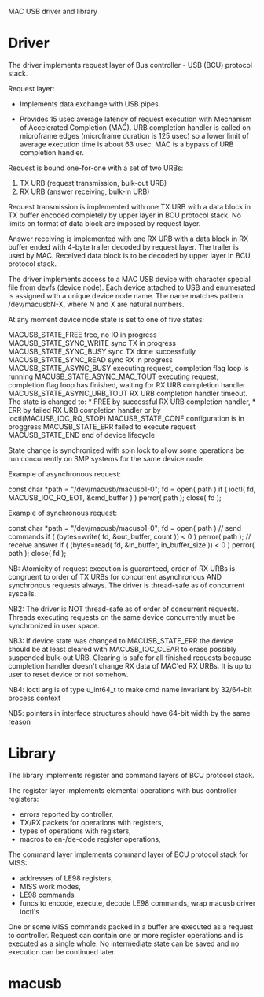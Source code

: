 MAC USB driver and library

Driver
======

The driver implements request layer of Bus controller - USB (BCU) protocol
stack.

Request layer:

  - Implements data exchange with USB pipes.

  - Provides 15 usec average latency of request execution with
    Mechanism of Accelerated Completion (MAC).
    URB completion handler is called on microframe edges (microframe
    duration is 125 usec) so a lower limit of average execution time is
    about 63 usec. MAC is a bypass of URB completion handler.

Request is bound one-for-one with a set of two URBs:

  1. TX URB (request transmission, bulk-out URB)
  2. RX URB (answer receiving, bulk-in URB)

Request transmission is implemented with one TX URB with a data block in TX
buffer encoded completely by upper layer in BCU protocol stack.
No limits on format of data block are imposed by request layer.

Answer receiving is implemented with one RX URB with a data block in RX
buffer ended with 4-byte trailer decoded by request layer. The trailer is
used by MAC. Received data block is to be decoded by upper layer in BCU
protocol stack.

The driver implements access to a MAC USB device with character
special file from devfs (device node). Each device attached to USB
and enumerated is assigned with a unique device node name. The name matches
pattern /dev/macusbN-X, where N and X are natural numbers.

At any moment device node state is set to one of five states:

  MACUSB_STATE_FREE            free, no IO in progress
  MACUSB_STATE_SYNC_WRITE      sync TX in progress
  MACUSB_STATE_SYNC_BUSY       sync TX done successfully
  MACUSB_STATE_SYNC_READ       sync RX in progress
  MACUSB_STATE_ASYNC_BUSY      executing request, completion flag loop is
                               running
  MACUSB_STATE_ASYNC_MAC_TOUT  executing request, completion flag loop has
                               finished, waiting for RX URB completion
                               handler
  MACUSB_STATE_ASYNC_URB_TOUT  RX URB completion handler timeout.
                               The state is changed to:
                                 * FREE by successful RX URB completion
                                   handler,
                                 * ERR by failed RX URB completion handler
                                   or by ioctl(MACUSB_IOC_RQ_STOP)
  MACUSB_STATE_CONF            configuration is in proggress
  MACUSB_STATE_ERR             failed to execute request
  MACUSB_STATE_END             end of device lifecycle

State change is synchronized with spin lock to allow some operations
be run concurrently on SMP systems for the same device node.

Example of asynchronous request:

  const char *path = "/dev/macusb/macusb1-0";
  fd = open( path )
  if ( ioctl( fd, MACUSB_IOC_RQ_EOT, &cmd_buffer ) )
    perror( path );
  close( fd );

Example of synchronous request:

  const char *path = "/dev/macusb/macusb1-0";
  fd = open( path )
  // send commands
  if ( (bytes=write( fd, &out_buffer, count )) < 0 )
    perror( path );
  // receive answer
  if ( (bytes=read( fd, &in_buffer, in_buffer_size )) < 0 )
    perror( path );
  close( fd );

NB: Atomicity of request execution is guaranteed, order of RX URBs is
    congruent to order of TX URBs for concurrent asynchronous AND
    synchronous requests always. The driver is thread-safe as of
    concurrent syscalls.

NB2: The driver is NOT thread-safe as of order of concurrent requests.
    Threads executing requests on the same device concurrently must be
    synchronized in user space.

NB3: If device state was changed to MACUSB_STATE_ERR the device should be
    at least cleared with MACUSB_IOC_CLEAR to erase possibly suspended
    bulk-out URB. Clearing is safe for all finished requests because
    completion handler doesn't change RX data of MAC'ed RX URBs.
    It is up to user to reset device or not somehow.

NB4:  ioctl arg is of type u_int64_t to make cmd name invariant by
      32/64-bit process context

NB5: pointers in interface structures should have 64-bit width by the same
     reason


Library
=======

The library implements register and command layers of BCU protocol stack.

The register layer implements elemental operations with bus controller registers:

  - errors reported by controller,
  - TX/RX packets for operations with registers,
  - types of operations with registers,
  - macros to en-/de-code register operations,

The command layer implements command layer of BCU protocol stack for MISS:

  - addresses of LE98 registers,
  - MISS work modes,
  - LE98 commands
  - funcs to encode, execute, decode LE98 commands, wrap macusb driver
    ioctl's

One or some MISS commands packed in a buffer are executed as a request to
controller. Request can contain one or more register operations and is
executed as a single whole. No intermediate state can be saved and
no execution can be continued later.


# macusb
